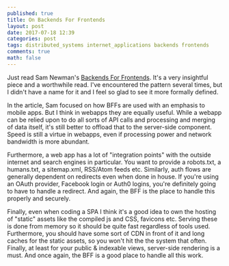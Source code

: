 ```yaml
---
published: true
title: On Backends For Frontends
layout: post
date: 2017-07-18 12:39
categories: post
tags: distributed_systems internet_applications backends frontends
comments: true
math: false
---
```

Just read Sam Newman's [Backends For Frontends](http://samnewman.io/patterns/architectural/bff/). It's a very insightful piece and a worthwhile read. I've encountered the pattern several times, but I didn't have a name for it and I feel so glad to see it more formally defined.

In the article, Sam focused on how BFFs are used with an emphasis to mobile apps. But I think in webapps they are equally useful. While a webapp can be relied upon to do all sorts of API calls and processing and merging of data itself, it's still better to offload that to the server-side component. Speed is still a virtue in webapps, even if processing power and network bandwidth is more abundant.

Furthermore, a web app has a lot of "integration points" with the outside internet and search engines in particular. You want to provide a robots.txt, a humans.txt, a sitemap.xml, RSS/Atom feeds etc. Similarly, auth flows are generally dependent on redirects even when done in house. If you're using an OAuth provider, Facebook login or Auth0 logins, you're definitely going to have to handle a redirect. And again, the BFF is the place to handle this properly and securely.

Finally, even when coding a SPA I think it's a good idea to own the hosting of "static" assets like the compiled js and CSS, favicons etc. Serving these is done from memory so it should be quite fast regardless of tools used. Furthermore, you should have some sort of CDN in front of it and long caches for the static assets, so you won't hit the the system that often. Finally, at least for your public & indexable views, server-side rendering is a must. And once again, the BFF is a good place to handle all this work.
